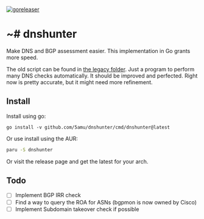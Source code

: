 [![goreleaser](https://github.com/5amu/dnshunter/actions/workflows/goreleaser.yml/badge.svg)](https://github.com/5amu/dnshunter/actions/workflows/goreleaser.yml)

# ~# dnshunter

Make DNS and BGP assessment easier. This implementation in Go grants more speed.

The old script can be found in [the legacy folder](/legacy).
Just a program to perform many DNS checks automatically. It should be improved and 
perfected. Right now is pretty accurate, but it might need more refinement.


## Install

Install using go:

```
go install -v github.com/5amu/dnshunter/cmd/dnshunter@latest
```

Or use install using the AUR:

```bash
paru -S dnshunter
```

Or visit the release page and get the latest for your arch.

## Todo

* [ ] Implement BGP IRR check
* [ ] Find a way to query the ROA for ASNs (bgpmon is now owned by Cisco)
* [ ] Implement Subdomain takeover check if possible
